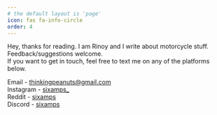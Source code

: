 ```yaml
---
# the default layout is 'page'
icon: fas fa-info-circle
order: 4
---
```


Hey, thanks for reading.
I am Rinoy and I write about motorcycle stuff.<br>
Feedback/suggestions welcome.<br>
If you want to get in touch, feel free to text me on any of the platforms below.

Email - thinkingpeanuts@gmail.com<br>
Instagram - <a href = "https://www.instagram.com/sixamps_">sixamps_</a><br>
Reddit - <a href = "https://www.reddit.com/user/sixamps">sixamps</a><br>
Discord - <a href = "https://discord.com/users/1222445170692194407">sixamps</a>

<!-- Please email me at thinkingpeanuts@gmail.com for any questions/feedback. -->

<!-- > Add Markdown syntax content to file `_tabs/about.md`{: .filepath } and it will show up on this page.
{: .prompt-tip } -->
